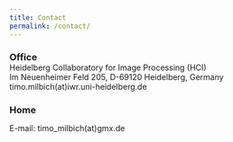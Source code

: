```yaml
---
title: Contact
permalink: /contact/
---
```



<h3 style="margin-bottom: 0px">Office</h3>

<div class="post-list">
Heidelberg Collaboratory for Image Processing (HCI)<br />
Im Neuenheimer Feld 205, D-69120 Heidelberg, Germany<br />
timo.milbich(at)iwr.uni-heidelberg.de
</div>

<h3 style="margin-bottom: 0px">Home</h3>

<div class="post-list">
<p>E-mail: timo_milbich(at)gmx.de</p>
</div>
